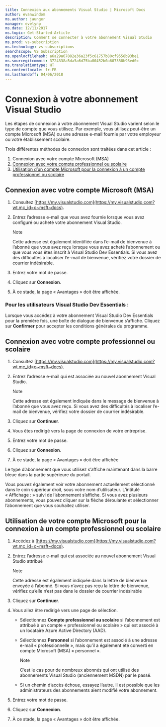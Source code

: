 ```yaml
---
title: Connexion aux abonnements Visual Studio | Microsoft Docs
author: evanwindom
ms.author: jaunger
manager: evelynp
ms.date: 12/11/2017
ms.topic: Get-Started-Article
description: Comment se connecter à votre abonnement Visual Studio
ms.prod: vs-subscription
ms.technology: vs-subscriptions
searchscope: VS Subscription
ms.openlocfilehash: a6a29a67882e36a23f5c61757b80cf9558b93be1
ms.sourcegitcommit: 3724338a5da5a6d75ba00452b0a607388b93ed0c
ms.translationtype: HT
ms.contentlocale: fr-FR
ms.lasthandoff: 04/06/2018
---
```

# <a name="signing-in-to-your-visual-studio-subscription"></a>Connexion à votre abonnement Visual Studio

Les étapes de connexion à votre abonnement Visual Studio varient selon le type de compte que vous utilisez.  Par exemple, vous utilisez peut-être un compte Microsoft (MSA) ou une adresse e-mail fournie par votre employeur ou votre établissement scolaire.  

Trois différentes méthodes de connexion sont traitées dans cet article :
1. Connexion avec votre compte Microsoft (MSA)
2. [Connexion avec votre compte professionnel ou scolaire](#signing-in-with-your-work-or-school-account)
3. [Utilisation d’un compte Microsoft pour la connexion à un compte professionnel ou scolaire](#using-your-microsoft-account-to-sign-in-to-a-work-or-school-account)

## <a name="signing-in-with-your-microsoft-account-msa"></a>Connexion avec votre compte Microsoft (MSA)
1. Consultez [https://my.visualstudio.com](https://my.visualstudio.com?wt.mc_id=o~msft~docs).
2. Entrez l’adresse e-mail que vous avez fournie lorsque vous avez configuré ou acheté votre abonnement Visual Studio.
    
   > [!NOTE] 
   > Cette adresse est également identifiée dans l’e-mail de bienvenue à l’abonné que vous avez reçu lorsque vous avez acheté l’abonnement ou que vous vous êtes inscrit à Visual Studio Dev Essentials. Si vous avez des difficultés à localiser l’e-mail de bienvenue, vérifiez votre dossier de courrier indésirable. 

3. Entrez votre mot de passe.
4. Cliquez sur **Connexion**. 
5. À ce stade, la page « Avantages » doit être affichée.

### <a name="for-visual-studio-dev-essentials-users"></a>Pour les utilisateurs Visual Studio Dev Essentials :
Lorsque vous accédez à votre abonnement Visual Studio Dev Essentials pour la première fois, une boîte de dialogue de bienvenue s’affiche.  Cliquez sur **Confirmer** pour accepter les conditions générales du programme.

## <a name="signing-in-with-your-work-or-school-account"></a>Connexion avec votre compte professionnel ou scolaire 
1. Consultez [https://my.visualstudio.com](https://my.visualstudio.com?wt.mc_id=o~msft~docs).
2. Entrez l’adresse e-mail qui est associée au nouvel abonnement Visual Studio.
    
   > [!NOTE]
   > Cette adresse est également indiquée dans le message de bienvenue à l’abonné que vous avez reçu. Si vous avez des difficultés à localiser l’e-mail de bienvenue, vérifiez votre dossier de courrier indésirable. 

3. Cliquez sur **Continuer**.
4. Vous êtes redirigé vers la page de connexion de votre entreprise.
5. Entrez votre mot de passe.
6. Cliquez sur **Connexion**. 
7. À ce stade, la page « Avantages » doit être affichée 

Le type d’abonnement que vous utilisez s’affiche maintenant dans la barre bleue dans la partie supérieure du portail.  

Vous pouvez également voir votre abonnement actuellement sélectionné dans le coin supérieur droit, sous votre nom d’utilisateur.  L’intitulé « Affichage : » suivi de l’abonnement s’affiche.  Si vous avez plusieurs abonnements, vous pouvez cliquer sur la flèche déroulante et sélectionner l’abonnement que vous souhaitez utiliser.  

## <a name="using-your-microsoft-account-to-sign-in-to-a-work-or-school-account"></a>Utilisation de votre compte Microsoft pour la connexion à un compte professionnel ou scolaire

1. Accédez à [https://my.visualstudio.com](https://my.visualstudio.com?wt.mc_id=o~msft~docs).
2. Entrez l’adresse e-mail qui est associée au nouvel abonnement Visual Studio attribué 

   > [!NOTE]
   > Cette adresse est également indiquée dans la lettre de bienvenue envoyée à l’abonné. Si vous n’avez pas reçu la lettre de bienvenue, vérifiez qu’elle n’est pas dans le dossier de courrier indésirable

3. Cliquez sur **Continuer**.
4. Vous allez être redirigé vers une page de sélection.
    - Sélectionnez **Compte professionnel ou scolaire** si l’abonnement est attribué à un compte « professionnel ou scolaire » qui est associé à un locataire Azure Active Directory (AAD).
    - Sélectionnez **Personnel** si l’abonnement est associé à une adresse e-mail « professionnelle », mais qu’il a également été converti en compte Microsoft (MSA) « personnel ».

        > [!NOTE]
        > C’est le cas pour de nombreux abonnés qui ont utilisé des abonnements Visual Studio (anciennement MSDN) par le passé.

    - Si un chemin d’accès échoue, essayez l’autre.  Il est possible que les administrateurs des abonnements aient modifié votre abonnement.

5. Entrez votre mot de passe.
6. Cliquez sur **Connexion**.
7. À ce stade, la page « Avantages » doit être affichée.
